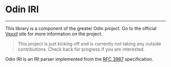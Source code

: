 # Odin IRI

---

This library is a component of the greater Odin project. Go to the official [Vexxil](http://www.vexxil.com/projects/odin) site for more information on the project.

> This project is just kicking off and is currently not taking any outside contributions. Check back for progress if you are interested.

Odin IRI is an IRI parser implemented from the [RFC 3987](https://www.rfc-editor.org/rfc/rfc3987) specification.